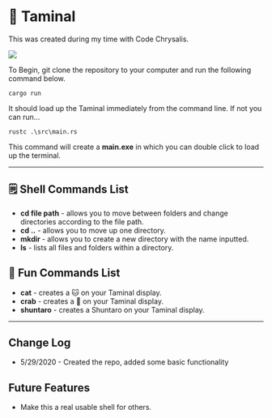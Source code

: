 # 🐢 Taminal 

This was created during my time with Code Chrysalis.

![](https://i.imgur.com/IDN92ya.gif)

To Begin, git clone the repository to your computer and run the following command below.

```
cargo run
```

It should load up the Taminal immediately from the command line. If not you can run...

```
rustc .\src\main.rs
```

This command will create a **main.exe** in which you can double click to load up the terminal.

---

## 🗒️ Shell Commands List 
* **cd file path** - allows you to move between folders and change directories according to the file path.
* **cd ..** - allows you to move up one directory.
* **mkdir <new folder name>** - allows you to create a new directory with the name inputted.
* **ls** - lists all files and folders within a directory.

## 🍡 Fun Commands List 
* **cat** - creates a 🐱 on your Taminal display.
* **crab** - creates a 🦀 on your Taminal display.
* **shuntaro** - creates a Shuntaro on your Taminal display.

---

## Change Log

* 5/29/2020 - Created the repo, added some basic functionality


## Future Features

* Make this a real usable shell for others.
